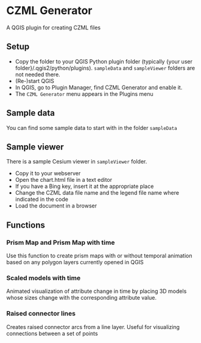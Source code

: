 # CZML Generator
A QGIS plugin for creating CZML files

## Setup
- Copy the folder to your QGIS Python plugin folder (typically {your user folder}/.qgis2/python/plugins). `sampleData` and `sampleViewer` folders are not needed there.
- (Re-)start QGIS
- In QGIS, go to Plugin Manager, find CZML Generator and enable it.
- The `CZML Generator` menu appears in the Plugins menu

## Sample data
You can find some sample data to start with in the folder `sampleData`

## Sample viewer
There is a sample Cesium viewer in `sampleViewer` folder. 
- Copy it to your webserver
- Open the chart.html file in a text editor
- If you have a Bing key, insert it at the appropriate place
- Change the CZML data file name and the legend file name where indicated in the code
- Load the document in a browser

## Functions

### Prism Map and Prism Map with time
Use this function to create prism maps with or without temporal animation based on any polygon layers currently opened in QGIS

### Scaled models with time
Animated visualization of attribute change in time by placing 3D models whose sizes change with the corresponding attribute value.

### Raised connector lines
Creates raised connector arcs from a line layer. Useful for visualizing connections between a set of points
